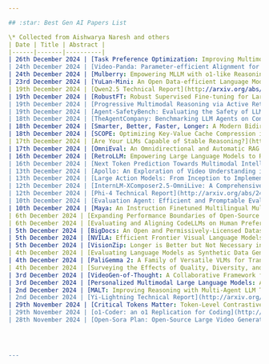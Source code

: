```yaml
---

## :star: Best Gen AI Papers List

\* Collected from Aishwarya Naresh and others
| Date | Title | Abstract |
|------|-------|----------|
| 26th December 2024 | [Task Preference Optimization: Improving Multimodal Large Language Models with Vision Task Alignment](http://arxiv.org/abs/2412.19326v1) | Current multimodal large language models (MLLMs) struggle with fine-grained or precise understanding of visuals though they give comprehensive perception and reasoning in a spectrum of vision applications. Recent studies either develop tool-using or unify specific visual tasks into the autoregressive framework, often at the expense of overall multimodal performance. To address this issue and enhance MLLMs with visual tasks in a scalable fashion, we propose Task Preference Optimization (TPO), a novel method that utilizes differentiable task preferences derived from typical fine-grained visual tasks. TPO introduces learnable task tokens that establish connections between multiple task-specific heads and the MLLM. By leveraging rich visual labels during training, TPO significantly enhances the MLLM's multimodal capabilities and task-specific performance. Through multi-task co-training within TPO, we observe synergistic benefits that elevate individual task performance beyond what is achievable through single-task training methodologies. Our instantiation of this approach with VideoChat and LLaVA demonstrates an overall 14.6% improvement in multimodal performance compared to baseline models. Additionally, MLLM-TPO demonstrates robust zero-shot capabilities across various tasks, performing comparably to state-of-the-art supervised models. The code will be released at https://github.com/OpenGVLab/TPO |
| 24th December 2024 | [Video-Panda: Parameter-efficient Alignment for Encoder-free Video-Language Models](http://arxiv.org/abs/2412.18609v1) | We present an efficient encoder-free approach for video-language understanding that achieves competitive performance while significantly reducing computational overhead. Current video-language models typically rely on heavyweight image encoders (300M-1.1B parameters) or video encoders (1B-1.4B parameters), creating a substantial computational burden when processing multi-frame videos. Our method introduces a novel Spatio-Temporal Alignment Block (STAB) that directly processes video inputs without requiring pre-trained encoders while using only 45M parameters for visual processing - at least a 6.5$\times$ reduction compared to traditional approaches. The STAB architecture combines Local Spatio-Temporal Encoding for fine-grained feature extraction, efficient spatial downsampling through learned attention and separate mechanisms for modeling frame-level and video-level relationships. Our model achieves comparable or superior performance to encoder-based approaches for open-ended video question answering on standard benchmarks. The fine-grained video question-answering evaluation demonstrates our model's effectiveness, outperforming the encoder-based approaches Video-ChatGPT and Video-LLaVA in key aspects like correctness and temporal understanding. Extensive ablation studies validate our architectural choices and demonstrate the effectiveness of our spatio-temporal modeling approach while achieving 3-4$\times$ faster processing speeds than previous methods. Code is available at \url{https://github.com/jh-yi/Video-Panda}. |
| 24th December 2024 | [Mulberry: Empowering MLLM with o1-like Reasoning and Reflection via Collective Monte Carlo Tree Search](http://arxiv.org/abs/2412.18319v1) | In this work, we aim to develop an MLLM that understands and solves questions by learning to create each intermediate step of the reasoning involved till the final answer. To this end, we propose Collective Monte Carlo Tree Search (CoMCTS), a new learning-to-reason method for MLLMs, which introduces the concept of collective learning into ``tree search'' for effective and efficient reasoning-path searching and learning. The core idea of CoMCTS is to leverage collective knowledge from multiple models to collaboratively conjecture, search and identify effective reasoning paths toward correct answers via four iterative operations including Expansion, Simulation and Error Positioning, Backpropagation, and Selection. Using CoMCTS, we construct Mulberry-260k, a multimodal dataset with a tree of rich, explicit and well-defined reasoning nodes for each question. With Mulberry-260k, we perform collective SFT to train our model, Mulberry, a series of MLLMs with o1-like step-by-step Reasoning and Reflection capabilities. Extensive experiments demonstrate the superiority of our proposed methods on various benchmarks. Code will be available at https://github.com/HJYao00/Mulberry |
| 23rd December 2024 | [YuLan-Mini: An Open Data-efficient Language Model](http://arxiv.org/abs/2412.17743v2) | Effective pre-training of large language models (LLMs) has been challenging due to the immense resource demands and the complexity of the technical processes involved. This paper presents a detailed technical report on YuLan-Mini, a highly capable base model with 2.42B parameters that achieves top-tier performance among models of similar parameter scale. Our pre-training approach focuses on enhancing training efficacy through three key technical contributions: an elaborate data pipeline combines data cleaning with data schedule strategies, a robust optimization method to mitigate training instability, and an effective annealing approach that incorporates targeted data selection and long context training. Remarkably, YuLan-Mini, trained on 1.08T tokens, achieves performance comparable to industry-leading models that require significantly more data. To facilitate reproduction, we release the full details of the data composition for each training phase. Project details can be accessed at the following link: https://github.com/RUC-GSAI/YuLan-Mini. |
| 19th December 2024 | [Qwen2.5 Technical Report](http://arxiv.org/abs/2412.15115v1) | In this report, we introduce Qwen2.5, a comprehensive series of large language models (LLMs) designed to meet diverse needs. Compared to previous iterations, Qwen 2.5 has been significantly improved during both the pre-training and post-training stages. In terms of pre-training, we have scaled the high-quality pre-training datasets from the previous 7 trillion tokens to 18 trillion tokens. This provides a strong foundation for common sense, expert knowledge, and reasoning capabilities. In terms of post-training, we implement intricate supervised finetuning with over 1 million samples, as well as multistage reinforcement learning. Post-training techniques enhance human preference, and notably improve long text generation, structural data analysis, and instruction following. To handle diverse and varied use cases effectively, we present Qwen2.5 LLM series in rich sizes. Open-weight offerings include base and instruction-tuned models, with quantized versions available. In addition, for hosted solutions, the proprietary models currently include two mixture-of-experts (MoE) variants: Qwen2.5-Turbo and Qwen2.5-Plus, both available from Alibaba Cloud Model Studio. Qwen2.5 has demonstrated top-tier performance on a wide range of benchmarks evaluating language understanding, reasoning, mathematics, coding, human preference alignment, etc. Specifically, the open-weight flagship Qwen2.5-72B-Instruct outperforms a number of open and proprietary models and demonstrates competitive performance to the state-of-the-art open-weight model, Llama-3-405B-Instruct, which is around 5 times larger. Qwen2.5-Turbo and Qwen2.5-Plus offer superior cost-effectiveness while performing competitively against GPT-4o-mini and GPT-4o respectively. Additionally, as the foundation, Qwen2.5 models have been instrumental in training specialized models such as Qwen2.5-Math, Qwen2.5-Coder, QwQ, and multimodal models. |
| 19th December 2024 | [RobustFT: Robust Supervised Fine-tuning for Large Language Models under Noisy Response](http://arxiv.org/abs/2412.14922v1) | Supervised fine-tuning (SFT) plays a crucial role in adapting large language models (LLMs) to specific domains or tasks. However, as demonstrated by empirical experiments, the collected data inevitably contains noise in practical applications, which poses significant challenges to model performance on downstream tasks. Therefore, there is an urgent need for a noise-robust SFT framework to enhance model capabilities in downstream tasks. To address this challenge, we introduce a robust SFT framework (RobustFT) that performs noise detection and relabeling on downstream task data. For noise identification, our approach employs a multi-expert collaborative system with inference-enhanced models to achieve superior noise detection. In the denoising phase, we utilize a context-enhanced strategy, which incorporates the most relevant and confident knowledge followed by careful assessment to generate reliable annotations. Additionally, we introduce an effective data selection mechanism based on response entropy, ensuring only high-quality samples are retained for fine-tuning. Extensive experiments conducted on multiple LLMs across five datasets demonstrate RobustFT's exceptional performance in noisy scenarios. |
| 19th December 2024 | [Progressive Multimodal Reasoning via Active Retrieval](http://arxiv.org/abs/2412.14835v1) | Multi-step multimodal reasoning tasks pose significant challenges for multimodal large language models (MLLMs), and finding effective ways to enhance their performance in such scenarios remains an unresolved issue. In this paper, we propose AR-MCTS, a universal framework designed to progressively improve the reasoning capabilities of MLLMs through Active Retrieval (AR) and Monte Carlo Tree Search (MCTS). Our approach begins with the development of a unified retrieval module that retrieves key supporting insights for solving complex reasoning problems from a hybrid-modal retrieval corpus. To bridge the gap in automated multimodal reasoning verification, we employ the MCTS algorithm combined with an active retrieval mechanism, which enables the automatic generation of step-wise annotations. This strategy dynamically retrieves key insights for each reasoning step, moving beyond traditional beam search sampling to improve the diversity and reliability of the reasoning space. Additionally, we introduce a process reward model that aligns progressively to support the automatic verification of multimodal reasoning tasks. Experimental results across three complex multimodal reasoning benchmarks confirm the effectiveness of the AR-MCTS framework in enhancing the performance of various multimodal models. Further analysis demonstrates that AR-MCTS can optimize sampling diversity and accuracy, yielding reliable multimodal reasoning. |
| 19th December 2024 | [Agent-SafetyBench: Evaluating the Safety of LLM Agents](http://arxiv.org/abs/2412.14470v1) | As large language models (LLMs) are increasingly deployed as agents, their integration into interactive environments and tool use introduce new safety challenges beyond those associated with the models themselves. However, the absence of comprehensive benchmarks for evaluating agent safety presents a significant barrier to effective assessment and further improvement. In this paper, we introduce Agent-SafetyBench, a comprehensive benchmark designed to evaluate the safety of LLM agents. Agent-SafetyBench encompasses 349 interaction environments and 2,000 test cases, evaluating 8 categories of safety risks and covering 10 common failure modes frequently encountered in unsafe interactions. Our evaluation of 16 popular LLM agents reveals a concerning result: none of the agents achieves a safety score above 60%. This highlights significant safety challenges in LLM agents and underscores the considerable need for improvement. Through quantitative analysis, we identify critical failure modes and summarize two fundamental safety detects in current LLM agents: lack of robustness and lack of risk awareness. Furthermore, our findings suggest that reliance on defense prompts alone is insufficient to address these safety issues, emphasizing the need for more advanced and robust strategies. We release Agent-SafetyBench at \url{https://github.com/thu-coai/Agent-SafetyBench} to facilitate further research and innovation in agent safety evaluation and improvement. |
| 18th December 2024 | [TheAgentCompany: Benchmarking LLM Agents on Consequential Real World Tasks](http://arxiv.org/abs/2412.14161v1) | We interact with computers on an everyday basis, be it in everyday life or work, and many aspects of work can be done entirely with access to a computer and the Internet. At the same time, thanks to improvements in large language models (LLMs), there has also been a rapid development in AI agents that interact with and affect change in their surrounding environments. But how performant are AI agents at helping to accelerate or even autonomously perform work-related tasks? The answer to this question has important implications for both industry looking to adopt AI into their workflows, and for economic policy to understand the effects that adoption of AI may have on the labor market. To measure the progress of these LLM agents' performance on performing real-world professional tasks, in this paper, we introduce TheAgentCompany, an extensible benchmark for evaluating AI agents that interact with the world in similar ways to those of a digital worker: by browsing the Web, writing code, running programs, and communicating with other coworkers. We build a self-contained environment with internal web sites and data that mimics a small software company environment, and create a variety of tasks that may be performed by workers in such a company. We test baseline agents powered by both closed API-based and open-weights language models (LMs), and find that with the most competitive agent, 24% of the tasks can be completed autonomously. This paints a nuanced picture on task automation with LM agents -- in a setting simulating a real workplace, a good portion of simpler tasks could be solved autonomously, but more difficult long-horizon tasks are still beyond the reach of current systems. |
| 18th December 2024 | [Smarter, Better, Faster, Longer: A Modern Bidirectional Encoder for Fast, Memory Efficient, and Long Context Finetuning and Inference](http://arxiv.org/abs/2412.13663v2) | Encoder-only transformer models such as BERT offer a great performance-size tradeoff for retrieval and classification tasks with respect to larger decoder-only models. Despite being the workhorse of numerous production pipelines, there have been limited Pareto improvements to BERT since its release. In this paper, we introduce ModernBERT, bringing modern model optimizations to encoder-only models and representing a major Pareto improvement over older encoders. Trained on 2 trillion tokens with a native 8192 sequence length, ModernBERT models exhibit state-of-the-art results on a large pool of evaluations encompassing diverse classification tasks and both single and multi-vector retrieval on different domains (including code). In addition to strong downstream performance, ModernBERT is also the most speed and memory efficient encoder and is designed for inference on common GPUs. |
| 18th December 2024 | [SCOPE: Optimizing Key-Value Cache Compression in Long-context Generation](http://arxiv.org/abs/2412.13649v1) | Key-Value (KV) cache has become a bottleneck of LLMs for long-context generation. Despite the numerous efforts in this area, the optimization for the decoding phase is generally ignored. However, we believe such optimization is crucial, especially for long-output generation tasks based on the following two observations: (i) Excessive compression during the prefill phase, which requires specific full context impairs the comprehension of the reasoning task; (ii) Deviation of heavy hitters occurs in the reasoning tasks with long outputs. Therefore, SCOPE, a simple yet efficient framework that separately performs KV cache optimization during the prefill and decoding phases, is introduced. Specifically, the KV cache during the prefill phase is preserved to maintain the essential information, while a novel strategy based on sliding is proposed to select essential heavy hitters for the decoding phase. Memory usage and memory transfer are further optimized using adaptive and discontinuous strategies. Extensive experiments on LongGenBench show the effectiveness and generalization of SCOPE and its compatibility as a plug-in to other prefill-only KV compression methods. |
| 17th December 2024 | [Are Your LLMs Capable of Stable Reasoning?](http://arxiv.org/abs/2412.13147v2) | The rapid advancement of Large Language Models (LLMs) has demonstrated remarkable progress in complex reasoning tasks. However, a significant discrepancy persists between benchmark performances and real-world applications. We identify this gap as primarily stemming from current evaluation protocols and metrics, which inadequately capture the full spectrum of LLM capabilities, particularly in complex reasoning tasks where both accuracy and consistency are crucial. This work makes two key contributions. First, we introduce G-Pass@k, a novel evaluation metric that provides a continuous assessment of model performance across multiple sampling attempts, quantifying both the model's peak performance potential and its stability. Second, we present LiveMathBench, a dynamic benchmark comprising challenging, contemporary mathematical problems designed to minimize data leakage risks during evaluation. Through extensive experiments using G-Pass@k on state-of-the-art LLMs with LiveMathBench, we provide comprehensive insights into both their maximum capabilities and operational consistency. Our findings reveal substantial room for improvement in LLMs' "realistic" reasoning capabilities, highlighting the need for more robust evaluation methods. The benchmark and detailed results are available at: https://github.com/open-compass/GPassK. |
| 17th December 2024 | [OmniEval: An Omnidirectional and Automatic RAG Evaluation Benchmark in Financial Domain](http://arxiv.org/abs/2412.13018v1) | As a typical and practical application of Large Language Models (LLMs), Retrieval-Augmented Generation (RAG) techniques have gained extensive attention, particularly in vertical domains where LLMs may lack domain-specific knowledge. In this paper, we introduce an omnidirectional and automatic RAG benchmark, OmniEval, in the financial domain. Our benchmark is characterized by its multi-dimensional evaluation framework, including (1) a matrix-based RAG scenario evaluation system that categorizes queries into five task classes and 16 financial topics, leading to a structured assessment of diverse query scenarios; (2) a multi-dimensional evaluation data generation approach, which combines GPT-4-based automatic generation and human annotation, achieving an 87.47\% acceptance ratio in human evaluations on generated instances; (3) a multi-stage evaluation system that evaluates both retrieval and generation performance, result in a comprehensive evaluation on the RAG pipeline; and (4) robust evaluation metrics derived from rule-based and LLM-based ones, enhancing the reliability of assessments through manual annotations and supervised fine-tuning of an LLM evaluator. Our experiments demonstrate the comprehensiveness of OmniEval, which includes extensive test datasets and highlights the performance variations of RAG systems across diverse topics and tasks, revealing significant opportunities for RAG models to improve their capabilities in vertical domains. We open source the code of our benchmark in \href{https://github.com/RUC-NLPIR/OmniEval}{https://github.com/RUC-NLPIR/OmniEval}. |
| 16th December 2024 | [RetroLLM: Empowering Large Language Models to Retrieve Fine-grained Evidence within Generation](http://arxiv.org/abs/2412.11919v1) | Large language models (LLMs) exhibit remarkable generative capabilities but often suffer from hallucinations. Retrieval-augmented generation (RAG) offers an effective solution by incorporating external knowledge, but existing methods still face several limitations: additional deployment costs of separate retrievers, redundant input tokens from retrieved text chunks, and the lack of joint optimization of retrieval and generation. To address these issues, we propose \textbf{RetroLLM}, a unified framework that integrates retrieval and generation into a single, cohesive process, enabling LLMs to directly generate fine-grained evidence from the corpus with constrained decoding. Moreover, to mitigate false pruning in the process of constrained evidence generation, we introduce (1) hierarchical FM-Index constraints, which generate corpus-constrained clues to identify a subset of relevant documents before evidence generation, reducing irrelevant decoding space; and (2) a forward-looking constrained decoding strategy, which considers the relevance of future sequences to improve evidence accuracy. Extensive experiments on five open-domain QA datasets demonstrate RetroLLM's superior performance across both in-domain and out-of-domain tasks. The code is available at \url{https://github.com/sunnynexus/RetroLLM}. |
| 16th December 2024 | [Next Token Prediction Towards Multimodal Intelligence: A Comprehensive Survey](http://arxiv.org/abs/2412.18619v2) | Building on the foundations of language modeling in natural language processing, Next Token Prediction (NTP) has evolved into a versatile training objective for machine learning tasks across various modalities, achieving considerable success. As Large Language Models (LLMs) have advanced to unify understanding and generation tasks within the textual modality, recent research has shown that tasks from different modalities can also be effectively encapsulated within the NTP framework, transforming the multimodal information into tokens and predict the next one given the context. This survey introduces a comprehensive taxonomy that unifies both understanding and generation within multimodal learning through the lens of NTP. The proposed taxonomy covers five key aspects: Multimodal tokenization, MMNTP model architectures, unified task representation, datasets \& evaluation, and open challenges. This new taxonomy aims to aid researchers in their exploration of multimodal intelligence. An associated GitHub repository collecting the latest papers and repos is available at https://github.com/LMM101/Awesome-Multimodal-Next-Token-Prediction |
| 13th December 2024 | [Apollo: An Exploration of Video Understanding in Large Multimodal Models](http://arxiv.org/abs/2412.10360v1) | Despite the rapid integration of video perception capabilities into Large Multimodal Models (LMMs), the underlying mechanisms driving their video understanding remain poorly understood. Consequently, many design decisions in this domain are made without proper justification or analysis. The high computational cost of training and evaluating such models, coupled with limited open research, hinders the development of video-LMMs. To address this, we present a comprehensive study that helps uncover what effectively drives video understanding in LMMs.   We begin by critically examining the primary contributors to the high computational requirements associated with video-LMM research and discover Scaling Consistency, wherein design and training decisions made on smaller models and datasets (up to a critical size) effectively transfer to larger models. Leveraging these insights, we explored many video-specific aspects of video-LMMs, including video sampling, architectures, data composition, training schedules, and more. For example, we demonstrated that fps sampling during training is vastly preferable to uniform frame sampling and which vision encoders are the best for video representation.   Guided by these findings, we introduce Apollo, a state-of-the-art family of LMMs that achieve superior performance across different model sizes. Our models can perceive hour-long videos efficiently, with Apollo-3B outperforming most existing $7$B models with an impressive 55.1 on LongVideoBench. Apollo-7B is state-of-the-art compared to 7B LMMs with a 70.9 on MLVU, and 63.3 on Video-MME. |
| 13th December 2024 | [Large Action Models: From Inception to Implementation](http://arxiv.org/abs/2412.10047v1) | As AI continues to advance, there is a growing demand for systems that go beyond language-based assistance and move toward intelligent agents capable of performing real-world actions. This evolution requires the transition from traditional Large Language Models (LLMs), which excel at generating textual responses, to Large Action Models (LAMs), designed for action generation and execution within dynamic environments. Enabled by agent systems, LAMs hold the potential to transform AI from passive language understanding to active task completion, marking a significant milestone in the progression toward artificial general intelligence.   In this paper, we present a comprehensive framework for developing LAMs, offering a systematic approach to their creation, from inception to deployment. We begin with an overview of LAMs, highlighting their unique characteristics and delineating their differences from LLMs. Using a Windows OS-based agent as a case study, we provide a detailed, step-by-step guide on the key stages of LAM development, including data collection, model training, environment integration, grounding, and evaluation. This generalizable workflow can serve as a blueprint for creating functional LAMs in various application domains. We conclude by identifying the current limitations of LAMs and discussing directions for future research and industrial deployment, emphasizing the challenges and opportunities that lie ahead in realizing the full potential of LAMs in real-world applications.   The code for the data collection process utilized in this paper is publicly available at: https://github.com/microsoft/UFO/tree/main/dataflow, and comprehensive documentation can be found at https://microsoft.github.io/UFO/dataflow/overview/. |
| 12th December 2024 | [InternLM-XComposer2.5-OmniLive: A Comprehensive Multimodal System for Long-term Streaming Video and Audio Interactions](http://arxiv.org/abs/2412.09596v1) | Creating AI systems that can interact with environments over long periods, similar to human cognition, has been a longstanding research goal. Recent advancements in multimodal large language models (MLLMs) have made significant strides in open-world understanding. However, the challenge of continuous and simultaneous streaming perception, memory, and reasoning remains largely unexplored. Current MLLMs are constrained by their sequence-to-sequence architecture, which limits their ability to process inputs and generate responses simultaneously, akin to being unable to think while perceiving. Furthermore, relying on long contexts to store historical data is impractical for long-term interactions, as retaining all information becomes costly and inefficient. Therefore, rather than relying on a single foundation model to perform all functions, this project draws inspiration from the concept of the Specialized Generalist AI and introduces disentangled streaming perception, reasoning, and memory mechanisms, enabling real-time interaction with streaming video and audio input. The proposed framework InternLM-XComposer2.5-OmniLive (IXC2.5-OL) consists of three key modules: (1) Streaming Perception Module: Processes multimodal information in real-time, storing key details in memory and triggering reasoning in response to user queries. (2) Multi-modal Long Memory Module: Integrates short-term and long-term memory, compressing short-term memories into long-term ones for efficient retrieval and improved accuracy. (3) Reasoning Module: Responds to queries and executes reasoning tasks, coordinating with the perception and memory modules. This project simulates human-like cognition, enabling multimodal large language models to provide continuous and adaptive service over time. |
| 12th December 2024 | [Phi-4 Technical Report](http://arxiv.org/abs/2412.08905v1) | We present phi-4, a 14-billion parameter language model developed with a training recipe that is centrally focused on data quality. Unlike most language models, where pre-training is based primarily on organic data sources such as web content or code, phi-4 strategically incorporates synthetic data throughout the training process. While previous models in the Phi family largely distill the capabilities of a teacher model (specifically GPT-4), phi-4 substantially surpasses its teacher model on STEM-focused QA capabilities, giving evidence that our data-generation and post-training techniques go beyond distillation. Despite minimal changes to the phi-3 architecture, phi-4 achieves strong performance relative to its size -- especially on reasoning-focused benchmarks -- due to improved data, training curriculum, and innovations in the post-training scheme. |
| 10th December 2024 | [Evaluation Agent: Efficient and Promptable Evaluation Framework for Visual Generative Models](http://arxiv.org/abs/2412.09645v2) | Recent advancements in visual generative models have enabled high-quality image and video generation, opening diverse applications. However, evaluating these models often demands sampling hundreds or thousands of images or videos, making the process computationally expensive, especially for diffusion-based models with inherently slow sampling. Moreover, existing evaluation methods rely on rigid pipelines that overlook specific user needs and provide numerical results without clear explanations. In contrast, humans can quickly form impressions of a model's capabilities by observing only a few samples. To mimic this, we propose the Evaluation Agent framework, which employs human-like strategies for efficient, dynamic, multi-round evaluations using only a few samples per round, while offering detailed, user-tailored analyses. It offers four key advantages: 1) efficiency, 2) promptable evaluation tailored to diverse user needs, 3) explainability beyond single numerical scores, and 4) scalability across various models and tools. Experiments show that Evaluation Agent reduces evaluation time to 10% of traditional methods while delivering comparable results. The Evaluation Agent framework is fully open-sourced to advance research in visual generative models and their efficient evaluation. |
| 10th December 2024 | [Maya: An Instruction Finetuned Multilingual Multimodal Model](http://arxiv.org/abs/2412.07112v1) | The rapid development of large Vision-Language Models (VLMs) has led to impressive results on academic benchmarks, primarily in widely spoken languages. However, significant gaps remain in the ability of current VLMs to handle low-resource languages and varied cultural contexts, largely due to a lack of high-quality, diverse, and safety-vetted data. Consequently, these models often struggle to understand low-resource languages and cultural nuances in a manner free from toxicity. To address these limitations, we introduce Maya, an open-source Multimodal Multilingual model. Our contributions are threefold: 1) a multilingual image-text pretraining dataset in eight languages, based on the LLaVA pretraining dataset; 2) a thorough analysis of toxicity within the LLaVA dataset, followed by the creation of a novel toxicity-free version across eight languages; and 3) a multilingual image-text model supporting these languages, enhancing cultural and linguistic comprehension in vision-language tasks. Code available at https://github.com/nahidalam/maya. |
| 6th December 2024 | [Expanding Performance Boundaries of Open-Source Multimodal Models with Model, Data, and Test-Time Scaling](http://arxiv.org/abs/2412.05271v3) | We introduce InternVL 2.5, an advanced multimodal large language model (MLLM) series that builds upon InternVL 2.0, maintaining its core model architecture while introducing significant enhancements in training and testing strategies as well as data quality. In this work, we delve into the relationship between model scaling and performance, systematically exploring the performance trends in vision encoders, language models, dataset sizes, and test-time configurations. Through extensive evaluations on a wide range of benchmarks, including multi-discipline reasoning, document understanding, multi-image / video understanding, real-world comprehension, multimodal hallucination detection, visual grounding, multilingual capabilities, and pure language processing, InternVL 2.5 exhibits competitive performance, rivaling leading commercial models such as GPT-4o and Claude-3.5-Sonnet. Notably, our model is the first open-source MLLMs to surpass 70% on the MMMU benchmark, achieving a 3.7-point improvement through Chain-of-Thought (CoT) reasoning and showcasing strong potential for test-time scaling. We hope this model contributes to the open-source community by setting new standards for developing and applying multimodal AI systems. HuggingFace demo see https://huggingface.co/spaces/OpenGVLab/InternVL |
| 6th December 2024 | [Evaluating and Aligning CodeLLMs on Human Preference](http://arxiv.org/abs/2412.05210v1) | Code large language models (codeLLMs) have made significant strides in code generation. Most previous code-related benchmarks, which consist of various programming exercises along with the corresponding test cases, are used as a common measure to evaluate the performance and capabilities of code LLMs. However, the current code LLMs focus on synthesizing the correct code snippet, ignoring the alignment with human preferences, where the query should be sampled from the practical application scenarios and the model-generated responses should satisfy the human preference. To bridge the gap between the model-generated response and human preference, we present a rigorous human-curated benchmark CodeArena to emulate the complexity and diversity of real-world coding tasks, where 397 high-quality samples spanning 40 categories and 44 programming languages, carefully curated from user queries. Further, we propose a diverse synthetic instruction corpus SynCode-Instruct (nearly 20B tokens) by scaling instructions from the website to verify the effectiveness of the large-scale synthetic instruction fine-tuning, where Qwen2.5-SynCoder totally trained on synthetic instruction data can achieve top-tier performance of open-source code LLMs. The results find performance differences between execution-based benchmarks and CodeArena. Our systematic experiments of CodeArena on 40+ LLMs reveal a notable performance gap between open SOTA code LLMs (e.g. Qwen2.5-Coder) and proprietary LLMs (e.g., OpenAI o1), underscoring the importance of the human preference alignment.\footnote{\url{https://codearenaeval.github.io/ }} |
| 5th December 2024 | [BigDocs: An Open and Permissively-Licensed Dataset for Training Multimodal Models on Document and Code Tasks](http://arxiv.org/abs/2412.04626v1) | Multimodal AI has the potential to significantly enhance document-understanding tasks, such as processing receipts, understanding workflows, extracting data from documents, and summarizing reports. Code generation tasks that require long-structured outputs can also be enhanced by multimodality. Despite this, their use in commercial applications is often limited due to limited access to training data and restrictive licensing, which hinders open access. To address these limitations, we introduce BigDocs-7.5M, a high-quality, open-access dataset comprising 7.5 million multimodal documents across 30 tasks. We use an efficient data curation process to ensure our data is high-quality and license-permissive. Our process emphasizes accountability, responsibility, and transparency through filtering rules, traceable metadata, and careful content analysis. Additionally, we introduce BigDocs-Bench, a benchmark suite with 10 novel tasks where we create datasets that reflect real-world use cases involving reasoning over Graphical User Interfaces (GUI) and code generation from images. Our experiments show that training with BigDocs-Bench improves average performance up to 25.8% over closed-source GPT-4o in document reasoning and structured output tasks such as Screenshot2HTML or Image2Latex generation. Finally, human evaluations showed a preference for outputs from models trained on BigDocs over GPT-4o. This suggests that BigDocs can help both academics and the open-source community utilize and improve AI tools to enhance multimodal capabilities and document reasoning. The project is hosted at https://bigdocs.github.io . |
| 5th December 2024 | [NVILA: Efficient Frontier Visual Language Models](http://arxiv.org/abs/2412.04468v1) | Visual language models (VLMs) have made significant advances in accuracy in recent years. However, their efficiency has received much less attention. This paper introduces NVILA, a family of open VLMs designed to optimize both efficiency and accuracy. Building on top of VILA, we improve its model architecture by first scaling up the spatial and temporal resolutions, and then compressing visual tokens. This "scale-then-compress" approach enables NVILA to efficiently process high-resolution images and long videos. We also conduct a systematic investigation to enhance the efficiency of NVILA throughout its entire lifecycle, from training and fine-tuning to deployment. NVILA matches or surpasses the accuracy of many leading open and proprietary VLMs across a wide range of image and video benchmarks. At the same time, it reduces training costs by 4.5X, fine-tuning memory usage by 3.4X, pre-filling latency by 1.6-2.2X, and decoding latency by 1.2-2.8X. We will soon make our code and models available to facilitate reproducibility. |
| 5th December 2024 | [VisionZip: Longer is Better but Not Necessary in Vision Language Models](http://arxiv.org/abs/2412.04467v1) | Recent advancements in vision-language models have enhanced performance by increasing the length of visual tokens, making them much longer than text tokens and significantly raising computational costs. However, we observe that the visual tokens generated by popular vision encoders, such as CLIP and SigLIP, contain significant redundancy. To address this, we introduce VisionZip, a simple yet effective method that selects a set of informative tokens for input to the language model, reducing visual token redundancy and improving efficiency while maintaining model performance. The proposed VisionZip can be widely applied to image and video understanding tasks and is well-suited for multi-turn dialogues in real-world scenarios, where previous methods tend to underperform. Experimental results show that VisionZip outperforms the previous state-of-the-art method by at least 5% performance gains across nearly all settings. Moreover, our method significantly enhances model inference speed, improving the prefilling time by 8x and enabling the LLaVA-Next 13B model to infer faster than the LLaVA-Next 7B model while achieving better results. Furthermore, we analyze the causes of this redundancy and encourage the community to focus on extracting better visual features rather than merely increasing token length. Our code is available at https://github.com/dvlab-research/VisionZip . |
| 4th December 2024 | [Evaluating Language Models as Synthetic Data Generators](http://arxiv.org/abs/2412.03679v1) | Given the increasing use of synthetic data in language model (LM) post-training, an LM's ability to generate high-quality data has become nearly as crucial as its ability to solve problems directly. While prior works have focused on developing effective data generation methods, they lack systematic comparison of different LMs as data generators in a unified setting. To address this gap, we propose AgoraBench, a benchmark that provides standardized settings and metrics to evaluate LMs' data generation abilities. Through synthesizing 1.26 million training instances using 6 LMs and training 99 student models, we uncover key insights about LMs' data generation capabilities. First, we observe that LMs exhibit distinct strengths. For instance, GPT-4o excels at generating new problems, while Claude-3.5-Sonnet performs better at enhancing existing ones. Furthermore, our analysis reveals that an LM's data generation ability doesn't necessarily correlate with its problem-solving ability. Instead, multiple intrinsic features of data quality-including response quality, perplexity, and instruction difficulty-collectively serve as better indicators. Finally, we demonstrate that strategic choices in output format and cost-conscious model selection significantly impact data generation effectiveness. |
| 4th December 2024 | [PaliGemma 2: A Family of Versatile VLMs for Transfer](http://arxiv.org/abs/2412.03555v1) | PaliGemma 2 is an upgrade of the PaliGemma open Vision-Language Model (VLM) based on the Gemma 2 family of language models. We combine the SigLIP-So400m vision encoder that was also used by PaliGemma with the whole range of Gemma 2 models, from the 2B one all the way up to the 27B model. We train these models at three resolutions (224px, 448px, and 896px) in multiple stages to equip them with broad knowledge for transfer via fine-tuning. The resulting family of base models covering different model sizes and resolutions allows us to investigate factors impacting transfer performance (such as learning rate) and to analyze the interplay between the type of task, model size, and resolution. We further increase the number and breadth of transfer tasks beyond the scope of PaliGemma including different OCR-related tasks such as table structure recognition, molecular structure recognition, music score recognition, as well as long fine-grained captioning and radiography report generation, on which PaliGemma 2 obtains state-of-the-art results. |
| 4th December 2024 | [Surveying the Effects of Quality, Diversity, and Complexity in Synthetic Data From Large Language Models](http://arxiv.org/abs/2412.02980v2) | Synthetic data generation with Large Language Models is a promising paradigm for augmenting natural data over a nearly infinite range of tasks. Given this variety, direct comparisons among synthetic data generation algorithms are scarce, making it difficult to understand where improvement comes from and what bottlenecks exist. We propose to evaluate algorithms via the makeup of synthetic data generated by each algorithm in terms of data quality, diversity, and complexity. We choose these three characteristics for their significance in open-ended processes and the impact each has on the capabilities of downstream models. We find quality to be essential for in-distribution model generalization, diversity to be essential for out-of-distribution generalization, and complexity to be beneficial for both. Further, we emphasize the existence of Quality-Diversity trade-offs in training data and the downstream effects on model performance. We then examine the effect of various components in the synthetic data pipeline on each data characteristic. This examination allows us to taxonomize and compare synthetic data generation algorithms through the components they utilize and the resulting effects on data QDC composition. This analysis extends into a discussion on the importance of balancing QDC in synthetic data for efficient reinforcement learning and self-improvement algorithms. Analogous to the QD trade-offs in training data, often there exist trade-offs between model output quality and output diversity which impact the composition of synthetic data. We observe that many models are currently evaluated and optimized only for output quality, thereby limiting output diversity and the potential for self-improvement. We argue that balancing these trade-offs is essential to the development of future self-improvement algorithms and highlight a number of works making progress in this direction. |
| 3rd December 2024 | [VideoGen-of-Thought: A Collaborative Framework for Multi-Shot Video Generation](http://arxiv.org/abs/2412.02259v1) | Current video generation models excel at generating short clips but still struggle with creating multi-shot, movie-like videos. Existing models trained on large-scale data on the back of rich computational resources are unsurprisingly inadequate for maintaining a logical storyline and visual consistency across multiple shots of a cohesive script since they are often trained with a single-shot objective. To this end, we propose VideoGen-of-Thought (VGoT), a collaborative and training-free architecture designed specifically for multi-shot video generation. VGoT is designed with three goals in mind as follows. Multi-Shot Video Generation: We divide the video generation process into a structured, modular sequence, including (1) Script Generation, which translates a curt story into detailed prompts for each shot; (2) Keyframe Generation, responsible for creating visually consistent keyframes faithful to character portrayals; and (3) Shot-Level Video Generation, which transforms information from scripts and keyframes into shots; (4) Smoothing Mechanism that ensures a consistent multi-shot output. Reasonable Narrative Design: Inspired by cinematic scriptwriting, our prompt generation approach spans five key domains, ensuring logical consistency, character development, and narrative flow across the entire video. Cross-Shot Consistency: We ensure temporal and identity consistency by leveraging identity-preserving (IP) embeddings across shots, which are automatically created from the narrative. Additionally, we incorporate a cross-shot smoothing mechanism, which integrates a reset boundary that effectively combines latent features from adjacent shots, resulting in smooth transitions and maintaining visual coherence throughout the video. Our experiments demonstrate that VGoT surpasses existing video generation methods in producing high-quality, coherent, multi-shot videos. |
| 3rd December 2024 | [Personalized Multimodal Large Language Models: A Survey](http://arxiv.org/abs/2412.02142v1) | Multimodal Large Language Models (MLLMs) have become increasingly important due to their state-of-the-art performance and ability to integrate multiple data modalities, such as text, images, and audio, to perform complex tasks with high accuracy. This paper presents a comprehensive survey on personalized multimodal large language models, focusing on their architecture, training methods, and applications. We propose an intuitive taxonomy for categorizing the techniques used to personalize MLLMs to individual users, and discuss the techniques accordingly. Furthermore, we discuss how such techniques can be combined or adapted when appropriate, highlighting their advantages and underlying rationale. We also provide a succinct summary of personalization tasks investigated in existing research, along with the evaluation metrics commonly used. Additionally, we summarize the datasets that are useful for benchmarking personalized MLLMs. Finally, we outline critical open challenges. This survey aims to serve as a valuable resource for researchers and practitioners seeking to understand and advance the development of personalized multimodal large language models. |
| 2nd December 2024 | [MALT: Improving Reasoning with Multi-Agent LLM Training](http://arxiv.org/abs/2412.01928v1) | Enabling effective collaboration among LLMs is a crucial step toward developing autonomous systems capable of solving complex problems. While LLMs are typically used as single-model generators, where humans critique and refine their outputs, the potential for jointly-trained collaborative models remains largely unexplored. Despite promising results in multi-agent communication and debate settings, little progress has been made in training models to work together on tasks. In this paper, we present a first step toward "Multi-agent LLM training" (MALT) on reasoning problems. Our approach employs a sequential multi-agent setup with heterogeneous LLMs assigned specialized roles: a generator, verifier, and refinement model iteratively solving problems. We propose a trajectory-expansion-based synthetic data generation process and a credit assignment strategy driven by joint outcome based rewards. This enables our post-training setup to utilize both positive and negative trajectories to autonomously improve each model's specialized capabilities as part of a joint sequential system. We evaluate our approach across MATH, GSM8k, and CQA, where MALT on Llama 3.1 8B models achieves relative improvements of 14.14%, 7.12%, and 9.40% respectively over the same baseline model. This demonstrates an early advance in multi-agent cooperative capabilities for performance on mathematical and common sense reasoning questions. More generally, our work provides a concrete direction for research around multi-agent LLM training approaches. |
| 2nd December 2024 | [Yi-Lightning Technical Report](http://arxiv.org/abs/2412.01253v4) | This technical report presents Yi-Lightning, our latest flagship large language model (LLM). It achieves exceptional performance, ranking 6th overall on Chatbot Arena, with particularly strong results (2nd to 4th place) in specialized categories including Chinese, Math, Coding, and Hard Prompts. Yi-Lightning leverages an enhanced Mixture-of-Experts (MoE) architecture, featuring advanced expert segmentation and routing mechanisms coupled with optimized KV-caching techniques. Our development process encompasses comprehensive pre-training, supervised fine-tuning (SFT), and reinforcement learning from human feedback (RLHF), where we devise deliberate strategies for multi-stage training, synthetic data construction, and reward modeling. Furthermore, we implement RAISE (Responsible AI Safety Engine), a four-component framework to address safety issues across pre-training, post-training, and serving phases. Empowered by our scalable super-computing infrastructure, all these innovations substantially reduce training, deployment and inference costs while maintaining high-performance standards. With further evaluations on public academic benchmarks, Yi-Lightning demonstrates competitive performance against top-tier LLMs, while we observe a notable disparity between traditional, static benchmark results and real-world, dynamic human preferences. This observation prompts a critical reassessment of conventional benchmarks' utility in guiding the development of more intelligent and powerful AI systems for practical applications. Yi-Lightning is now available through our developer platform at https://platform.lingyiwanwu.com. |
| 29th November 2024 | [Critical Tokens Matter: Token-Level Contrastive Estimation Enhances LLM's Reasoning Capability](http://arxiv.org/abs/2411.19943v2) | Large Language Models (LLMs) have exhibited remarkable performance on reasoning tasks. They utilize autoregressive token generation to construct reasoning trajectories, enabling the development of a coherent chain of thought. In this work, we explore the impact of individual tokens on the final outcomes of reasoning tasks. We identify the existence of ``critical tokens'' that lead to incorrect reasoning trajectories in LLMs. Specifically, we find that LLMs tend to produce positive outcomes when forced to decode other tokens instead of critical tokens. Motivated by this observation, we propose a novel approach - cDPO - designed to automatically recognize and conduct token-level rewards for the critical tokens during the alignment process. Specifically, we develop a contrastive estimation approach to automatically identify critical tokens. It is achieved by comparing the generation likelihood of positive and negative models. To achieve this, we separately fine-tune the positive and negative models on various reasoning trajectories, consequently, they are capable of identifying identify critical tokens within incorrect trajectories that contribute to erroneous outcomes. Moreover, to further align the model with the critical token information during the alignment process, we extend the conventional DPO algorithms to token-level DPO and utilize the differential likelihood from the aforementioned positive and negative model as important weight for token-level DPO learning.Experimental results on GSM8K and MATH500 benchmarks with two-widely used models Llama-3 (8B and 70B) and deepseek-math (7B) demonstrate the effectiveness of the propsoed approach cDPO. |
| 29th November 2024 | [o1-Coder: an o1 Replication for Coding](http://arxiv.org/abs/2412.00154v2) | The technical report introduces O1-CODER, an attempt to replicate OpenAI's o1 model with a focus on coding tasks. It integrates reinforcement learning (RL) and Monte Carlo Tree Search (MCTS) to enhance the model's System-2 thinking capabilities. The framework includes training a Test Case Generator (TCG) for standardized code testing, using MCTS to generate code data with reasoning processes, and iteratively fine-tuning the policy model to initially produce pseudocode and then generate the full code. The report also addresses the opportunities and challenges in deploying o1-like models in real-world applications, suggesting transitioning to the System-2 paradigm and highlighting the imperative for world model construction. Updated model progress and experimental results will be reported in subsequent versions. All source code, curated datasets, as well as the derived models are disclosed at https://github.com/ADaM-BJTU/O1-CODER . |
| 28th November 2024 | [Open-Sora Plan: Open-Source Large Video Generation Model](http://arxiv.org/abs/2412.00131v1) | We introduce Open-Sora Plan, an open-source project that aims to contribute a large generation model for generating desired high-resolution videos with long durations based on various user inputs. Our project comprises multiple components for the entire video generation process, including a Wavelet-Flow Variational Autoencoder, a Joint Image-Video Skiparse Denoiser, and various condition controllers. Moreover, many assistant strategies for efficient training and inference are designed, and a multi-dimensional data curation pipeline is proposed for obtaining desired high-quality data. Benefiting from efficient thoughts, our Open-Sora Plan achieves impressive video generation results in both qualitative and quantitative evaluations. We hope our careful design and practical experience can inspire the video generation research community. All our codes and model weights are publicly available at \url{https://github.com/PKU-YuanGroup/Open-Sora-Plan}. |




---
```

